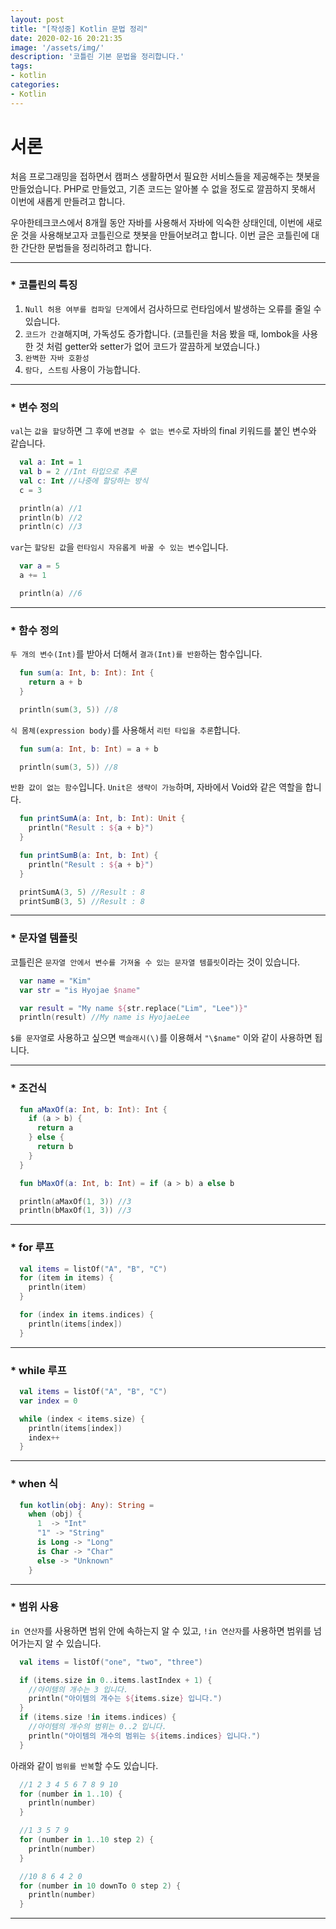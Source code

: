 ```yaml
---
layout: post
title: "[작성중] Kotlin 문법 정리"
date: 2020-02-16 20:21:35
image: '/assets/img/'
description: '코틀린 기본 문법을 정리합니다.'
tags:
- kotlin
categories:
- Kotlin
---
```


# 서론

처음 프로그래밍을 접하면서 캠퍼스 생활하면서 필요한 서비스들을 제공해주는 챗봇을 만들었습니다. PHP로 만들었고, 기존 코드는 알아볼 수 없을 정도로 깔끔하지 못해서 이번에 새롭게 만들려고 합니다.

우아한테크코스에서 8개월 동안 자바를 사용해서 자바에 익숙한 상태인데, 이번에 새로운 것을 사용해보고자 코틀린으로 챗봇을 만들어보려고 합니다. 이번 글은 코틀린에 대한 간단한 문법들을 정리하려고 합니다.

---

### \* 코틀린의 특징

1. `Null 허용 여부를 컴파일 단계`에서 검사하므로 런타임에서 발생하는 오류를 줄일 수 있습니다.
2. `코드가 간결`해지며, 가독성도 증가합니다. (코틀린을 처음 봤을 때, lombok을 사용한 것 처럼 getter와 setter가 없어 코드가 깔끔하게 보였습니다.)
3. `완벽한 자바 호환성`
4. `람다, 스트림` 사용이 가능합니다.

---

### \* 변수 정의

`val`는 `값을 할당`하면 그 후에 `변경할 수 없는 변수`로 자바의 final 키워드를 붙인 변수와 같습니다.

```kotlin
  val a: Int = 1
  val b = 2 //Int 타입으로 추론
  val c: Int //나중에 할당하는 방식
  c = 3

  println(a) //1
  println(b) //2
  println(c) //3
```

`var`는 `할당된 값`을 `런타임시 자유롭게 바꿀 수 있는 변수`입니다.

```kotlin
  var a = 5
  a += 1

  println(a) //6
```

---

### \* 함수 정의

`두 개의 변수(Int)`를 받아서 더해서 `결과(Int)를 반환`하는 함수입니다.

```kotlin
  fun sum(a: Int, b: Int): Int {
    return a + b
  }

  println(sum(3, 5)) //8
```

`식 몸체(expression body)`를 사용해서 `리턴 타입을 추론`합니다.

```kotlin
  fun sum(a: Int, b: Int) = a + b

  println(sum(3, 5)) //8
```

`반환 값이 없는 함수`입니다. `Unit은 생략이 가능`하며, 자바에서 Void와 같은 역할을 합니다.

```kotlin
  fun printSumA(a: Int, b: Int): Unit {
    println("Result : ${a + b}")
  }

  fun printSumB(a: Int, b: Int) {
    println("Result : ${a + b}")
  }

  printSumA(3, 5) //Result : 8
  printSumB(3, 5) //Result : 8
```

---

### \* 문자열 템플릿

코틀린은 `문자열 안에서 변수를 가져올 수 있는 문자열 템플릿`이라는 것이 있습니다.

```kotlin
  var name = "Kim"
  var str = "is Hyojae $name"

  var result = "My name ${str.replace("Lim", "Lee")}"
  println(result) //My name is HyojaeLee
```

`$를 문자열`로 사용하고 싶으면 `백슬래시(\)`를 이용해서 `"\$name"` 이와 같이 사용하면 됩니다.

---

### \* 조건식

```kotlin
  fun aMaxOf(a: Int, b: Int): Int {
    if (a > b) {
      return a
    } else {
      return b
    }
  }

  fun bMaxOf(a: Int, b: Int) = if (a > b) a else b

  println(aMaxOf(1, 3)) //3
  println(bMaxOf(1, 3)) //3
```

---

### \* for 루프

```kotlin
  val items = listOf("A", "B", "C")
  for (item in items) {
    println(item)
  }

  for (index in items.indices) {
    println(items[index])
  }
```

---

### \* while 루프

```kotlin
  val items = listOf("A", "B", "C")
  var index = 0

  while (index < items.size) {
    println(items[index])
    index++
  }
```

---

### \* when 식

```kotlin
  fun kotlin(obj: Any): String =
    when (obj) {
      1  -> "Int"
      "1" -> "String"
      is Long -> "Long"
      is Char -> "Char"
      else -> "Unknown"
    }
```

---

### \* 범위 사용

`in 연산자`를 사용하면 범위 안에 속하는지 알 수 있고, `!in 연산자`를 사용하면 범위를 넘어가는지 알 수 있습니다.

```kotlin
  val items = listOf("one", "two", "three")

  if (items.size in 0..items.lastIndex + 1) {
    //아이템의 개수는 3 입니다.
    println("아이템의 개수는 ${items.size} 입니다.")
  }
  if (items.size !in items.indices) {
    //아이템의 개수의 범위는 0..2 입니다.
    println("아이템의 개수의 범위는 ${items.indices} 입니다.")
  }
```

아래와 같이 `범위를 반복`할 수도 있습니다.

```kotlin
  //1 2 3 4 5 6 7 8 9 10
  for (number in 1..10) {
    println(number)
  }

  //1 3 5 7 9
  for (number in 1..10 step 2) {
    println(number)
  }

  //10 8 6 4 2 0
  for (number in 10 downTo 0 step 2) {
    println(number)
  }
```

---
